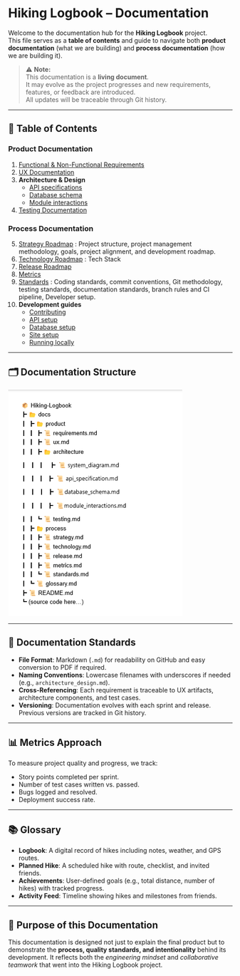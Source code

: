 # Hiking Logbook – Documentation

Welcome to the documentation hub for the **Hiking Logbook** project.  
This file serves as a **table of contents** and guide to navigate both **product documentation** (what we are building) and **process documentation** (how we are building it).  

> ⚠️ **Note:**  
> This documentation is a **living document**.  
> It may evolve as the project progresses and new requirements, features, or feedback are introduced.  
> All updates will be traceable through Git history.


---

## 📖 Table of Contents

### Product Documentation
1. [Functional & Non-Functional Requirements](https://hikers-for-life.github.io/Hiking-Logbook/product/requirements.html)
2. [UX Documentation](https://hikers-for-life.github.io/Hiking-Logbook/product/ux.html)
3. **Architecture & Design**
     - [API specifications](https://hikers-for-life.github.io/Hiking-Logbook/product/architecture/api_specifications.html)
     - [Database schema](https://hikers-for-life.github.io/Hiking-Logbook/product/architecture/database_schema.html)
     - [Module interactions](https://hikers-for-life.github.io/Hiking-Logbook/product/architecture/module_interactions.html)
4. [Testing Documentation](https://hikers-for-life.github.io/Hiking-Logbook/product/testing.html)

### Process Documentation
5. [Strategy Roadmap](https://hikers-for-life.github.io/Hiking-Logbook/process/strategy.html) : Project structure, project management           methodology, goals, project alignment, and development roadmap. 
6. [Technology Roadmap](https://hikers-for-life.github.io/Hiking-Logbook/process/technology.html) : Tech Stack
7. [Release Roadmap](https://hikers-for-life.github.io/Hiking-Logbook/process/release.html)
8. [Metrics](https://hikers-for-life.github.io/Hiking-Logbook/process/metrics.html)
9. [Standards](https://hikers-for-life.github.io/Hiking-Logbook/process/standards.html) : Coding standards, commit conventions, Git           methodology, testing standards, documentation standards, branch rules and CI pipeline, Developer setup.
10. **Development guides**
      - [Contributing](https://hikers-for-life.github.io/Hiking-Logbook/process/development/contributing.html)
      - [API setup](https://hikers-for-life.github.io/Hiking-Logbook/process/development/api_setup.html)
      - [Database setup](https://hikers-for-life.github.io/Hiking-Logbook/process/development/database_setup.html)
      - [Site setup](https://hikers-for-life.github.io/Hiking-Logbook/process/development/site_setup.html)
      - [Running locally](https://hikers-for-life.github.io/Hiking-Logbook/process/development/running_locally.html)



---

## 🗂 Documentation Structure

![text](doc_structure.png)  



---

## 📌 Documentation Standards

- **File Format**: Markdown (`.md`) for readability on GitHub and easy conversion to PDF if required.  
- **Naming Conventions**: Lowercase filenames with underscores if needed (e.g., `architecture_design.md`).  
- **Cross-Referencing**: Each requirement is traceable to UX artifacts, architecture components, and test cases.  
- **Versioning**: Documentation evolves with each sprint and release. Previous versions are tracked in Git history.  

---

## 📊 Metrics Approach

To measure project quality and progress, we track:
- Story points completed per sprint.  
- Number of test cases written vs. passed.  
- Bugs logged and resolved.  
- Deployment success rate.  

---

## 📚 Glossary

- **Logbook**: A digital record of hikes including notes, weather, and GPS routes.  
- **Planned Hike**: A scheduled hike with route, checklist, and invited friends.  
- **Achievements**: User-defined goals (e.g., total distance, number of hikes) with tracked progress.  
- **Activity Feed**: Timeline showing hikes and milestones from friends.  

---

## 🚀 Purpose of this Documentation

This documentation is designed not just to explain the final product but to demonstrate the **process, quality standards, and intentionality** behind its development. It reflects both the *engineering mindset* and *collaborative teamwork* that went into the Hiking Logbook project.







